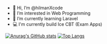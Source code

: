- 👋 Hi, I’m @hilmanXcode
- 👀 I’m interested in Web Programming
- 🌱 I’m currently learning Laravel
- 💻 I'm currently build Ice CBT (Exam Apps)

[![Anurag's GitHub stats](https://github-readme-stats.vercel.app/api?username=hilmanXcode&show_icons=true&theme=dracula)](https://github.com/anuraghazra/github-readme-stats)
[![Top Langs](https://github-readme-stats.vercel.app/api/top-langs/?username=hilmanXcode&layout=compact)](https://github.com/anuraghazra/github-readme-stats)

<!---
hilmanXcode/hilmanXcode is a ✨ special ✨ repository because its `README.md` (this file) appears on your GitHub profile.
You can click the Preview link to take a look at your changes.
--->

